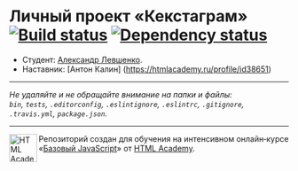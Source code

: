 # Личный проект «Кекстаграм» [![Build status][travis-image]][travis-url] [![Dependency status][dependency-image]][dependency-url]

* Студент: [Александр Левшенко](https://up.htmlacademy.ru/javascript/8/user/282177).
* Наставник: [Антон Калин] (https://htmlacademy.ru/profile/id38651)

---

_Не удаляйте и не обращайте внимание на папки и файлы:_<br>
_`bin`, `tests`, `.editorconfig`, `.eslintignore`, `.eslintrc`, `.gitignore`, `.travis.yml`, `package.json`._

---

<a href="https://htmlacademy.ru/intensive/javascript"><img align="left" width="50" height="50" title="HTML Academy" src="https://up.htmlacademy.ru/static/img/intensive/javascript/logo-for-github.svg"></a>

Репозиторий создан для обучения на интенсивном онлайн‑курсе «[Базовый JavaScript](https://htmlacademy.ru/intensive/javascript)» от [HTML Academy](https://htmlacademy.ru).

[travis-image]: https://travis-ci.org/htmlacademy-javascript/282177-kekstagram.svg?branch=master
[travis-url]: https://travis-ci.org/htmlacademy-javascript/282177-kekstagram
[dependency-image]: https://david-dm.org/htmlacademy-javascript/282177-kekstagram.svg?style=flat-square
[dependency-url]: https://david-dm.org/htmlacademy-javascript/282177-kekstagram
